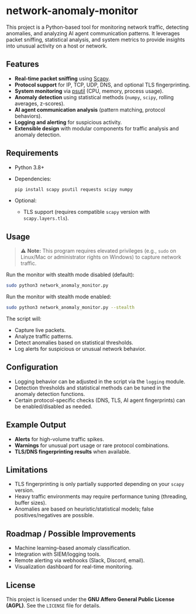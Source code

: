 # network-anomaly-monitor

This project is a Python-based tool for monitoring network traffic, detecting anomalies, and analyzing AI agent communication patterns. It leverages packet sniffing, statistical analysis, and system metrics to provide insights into unusual activity on a host or network.

## Features

* **Real-time packet sniffing** using [Scapy](https://scapy.net/).
* **Protocol support** for IP, TCP, UDP, DNS, and optional TLS fingerprinting.
* **System monitoring** via [psutil](https://pypi.org/project/psutil/) (CPU, memory, process usage).
* **Anomaly detection** using statistical methods (`numpy`, `scipy`, rolling averages, z-scores).
* **AI agent communication analysis** (pattern matching, protocol behaviors).
* **Logging and alerting** for suspicious activity.
* **Extensible design** with modular components for traffic analysis and anomaly detection.

## Requirements

* Python 3.8+
* Dependencies:

  ```bash
  pip install scapy psutil requests scipy numpy
  ```
* Optional:

  * TLS support (requires compatible `scapy` version with `scapy.layers.tls`).

## Usage

> ⚠️ **Note:** This program requires elevated privileges (e.g., `sudo` on Linux/Mac or administrator rights on Windows) to capture network traffic.

Run the monitor with stealth mode disabled (default):

```bash
sudo python3 network_anomaly_monitor.py
```

Run the monitor with stealth mode enabled:

```bash
sudo python3 network_anomaly_monitor.py --stealth
```

The script will:

* Capture live packets.
* Analyze traffic patterns.
* Detect anomalies based on statistical thresholds.
* Log alerts for suspicious or unusual network behavior.

## Configuration

* Logging behavior can be adjusted in the script via the `logging` module.
* Detection thresholds and statistical methods can be tuned in the anomaly detection functions.
* Certain protocol-specific checks (DNS, TLS, AI agent fingerprints) can be enabled/disabled as needed.

## Example Output

* **Alerts** for high-volume traffic spikes.
* **Warnings** for unusual port usage or rare protocol combinations.
* **TLS/DNS fingerprinting results** when available.

## Limitations

* TLS fingerprinting is only partially supported depending on your `scapy` version.
* Heavy traffic environments may require performance tuning (threading, buffer sizes).
* Anomalies are based on heuristic/statistical models; false positives/negatives are possible.

## Roadmap / Possible Improvements

* Machine learning–based anomaly classification.
* Integration with SIEM/logging tools.
* Remote alerting via webhooks (Slack, Discord, email).
* Visualization dashboard for real-time monitoring.

## License

This project is licensed under the **GNU Affero General Public License (AGPL)**. See the `LICENSE` file for details.
